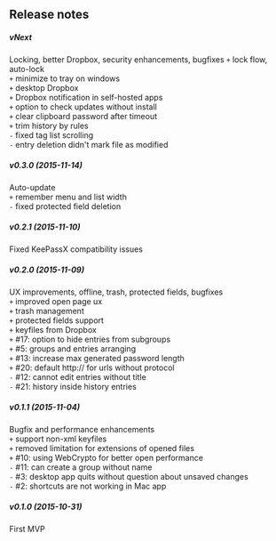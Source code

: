 Release notes
-------------
##### vNext
Locking, better Dropbox, security enhancements, bugfixes
`+` lock flow, auto-lock  
`+` minimize to tray on windows  
`+` desktop Dropbox  
`+` Dropbox notification in self-hosted apps  
`+` option to check updates without install  
`+` clear clipboard password after timeout  
`+` trim history by rules  
`-` fixed tag list scrolling  
`-` entry deletion didn't mark file as modified  

##### v0.3.0 (2015-11-14)
Auto-update  
`+` remember menu and list width  
`-` fixed protected field deletion  

##### v0.2.1 (2015-11-10)
Fixed KeePassX compatibility issues

##### v0.2.0 (2015-11-09)
UX improvements, offline, trash, protected fields, bugfixes  
`+` improved open page ux  
`+` trash management  
`+` protected fields support  
`+` keyfiles from Dropbox  
`+` #17: option to hide entries from subgroups  
`+` #5: groups and entries arranging  
`+` #13: increase max generated password length  
`+` #20: default http:// for urls without protocol  
`-` #12: cannot edit entries without title  
`-` #21: history inside history entries  

##### v0.1.1 (2015-11-04)
Bugfix and performance enhancements  
`+` support non-xml keyfiles  
`+` removed limitation for extensions of opened files  
`+` #10: using WebCrypto for better open performance  
`-` #11: can create a group without name  
`-` #3: desktop app quits without question about unsaved changes  
`-` #2: shortcuts are not working in Mac app  

##### v0.1.0 (2015-10-31)
First MVP  
